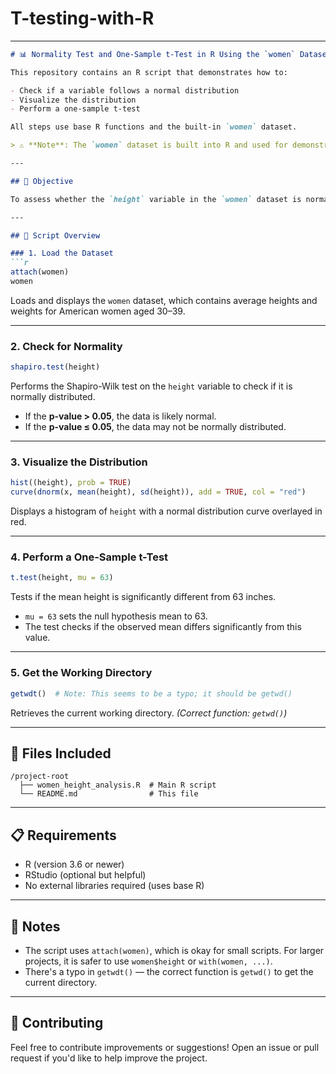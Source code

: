 # T-testing-with-R

---

````markdown
# 📊 Normality Test and One-Sample t-Test in R Using the `women` Dataset

This repository contains an R script that demonstrates how to:

- Check if a variable follows a normal distribution
- Visualize the distribution
- Perform a one-sample t-test

All steps use base R functions and the built-in `women` dataset.

> ⚠️ **Note**: The `women` dataset is built into R and used for demonstration and educational purposes only.

---

## 🎯 Objective

To assess whether the `height` variable in the `women` dataset is normally distributed, and to test if the average height is significantly different from 63 inches using a one-sample t-test.

---

## 🧪 Script Overview

### 1. Load the Dataset
```r
attach(women)
women
````

Loads and displays the `women` dataset, which contains average heights and weights for American women aged 30–39.

---

### 2. Check for Normality

```r
shapiro.test(height)
```

Performs the Shapiro-Wilk test on the `height` variable to check if it is normally distributed.

* If the **p-value > 0.05**, the data is likely normal.
* If the **p-value ≤ 0.05**, the data may not be normally distributed.

---

### 3. Visualize the Distribution

```r
hist((height), prob = TRUE)
curve(dnorm(x, mean(height), sd(height)), add = TRUE, col = "red")
```

Displays a histogram of `height` with a normal distribution curve overlayed in red.

---

### 4. Perform a One-Sample t-Test

```r
t.test(height, mu = 63)
```

Tests if the mean height is significantly different from 63 inches.

* `mu = 63` sets the null hypothesis mean to 63.
* The test checks if the observed mean differs significantly from this value.

---

### 5. Get the Working Directory

```r
getwdt()  # Note: This seems to be a typo; it should be getwd()
```

Retrieves the current working directory. *(Correct function: `getwd()`)*

---

## 📁 Files Included

```
/project-root
  ├── women_height_analysis.R  # Main R script
  └── README.md                # This file
```

---

## 📋 Requirements

* R (version 3.6 or newer)
* RStudio (optional but helpful)
* No external libraries required (uses base R)

---

## 📝 Notes

* The script uses `attach(women)`, which is okay for small scripts. For larger projects, it is safer to use `women$height` or `with(women, ...)`.
* There's a typo in `getwdt()` — the correct function is `getwd()` to get the current directory.

---


## 🤝 Contributing

Feel free to contribute improvements or suggestions! Open an issue or pull request if you'd like to help improve the project.


